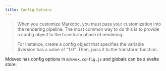 ```yaml
---
title: Config Options
---
```


> When you customize Markdoc, you must pass your customization into the rendering pipeline. The most common way to do this is to provide a config object to the transform phase of rendering.
>
> For instance, create a config object that specifies the variable $version has a value of "1.0". Then, pass it to the transform function.

Mdsvex has config options in `mdsvex.config.js` and globals can be a svelte store.
